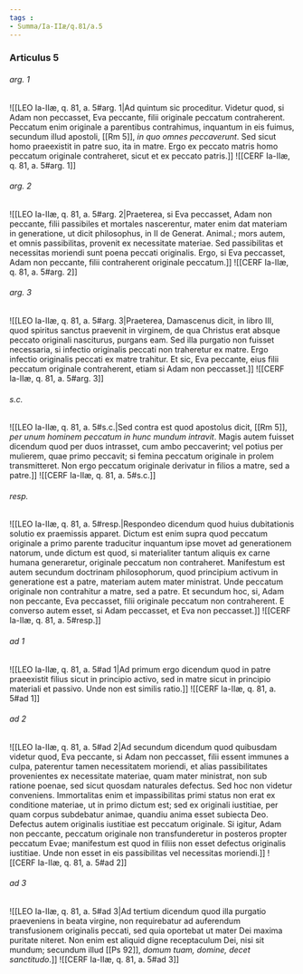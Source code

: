 ```yaml
---
tags : 
- Summa/Ia-IIæ/q.81/a.5
---
```


### Articulus 5

###### arg. 1
![[LEO Ia-IIæ, q. 81, a. 5#arg. 1|Ad quintum sic proceditur. Videtur quod, si Adam non peccasset, Eva peccante, filii originale peccatum contraherent. Peccatum enim originale a parentibus contrahimus, inquantum in eis fuimus, secundum illud apostoli, [[Rm 5]], *in quo omnes peccaverunt*. Sed sicut homo praeexistit in patre suo, ita in matre. Ergo ex peccato matris homo peccatum originale contraheret, sicut et ex peccato patris.]]
![[CERF Ia-IIæ, q. 81, a. 5#arg. 1]]

###### arg. 2
![[LEO Ia-IIæ, q. 81, a. 5#arg. 2|Praeterea, si Eva peccasset, Adam non peccante, filii passibiles et mortales nascerentur, mater enim dat materiam in generatione, ut dicit philosophus, in II de Generat. Animal.; mors autem, et omnis passibilitas, provenit ex necessitate materiae. Sed passibilitas et necessitas moriendi sunt poena peccati originalis. Ergo, si Eva peccasset, Adam non peccante, filii contraherent originale peccatum.]]
![[CERF Ia-IIæ, q. 81, a. 5#arg. 2]]

###### arg. 3
![[LEO Ia-IIæ, q. 81, a. 5#arg. 3|Praeterea, Damascenus dicit, in libro III, quod spiritus sanctus praevenit in virginem, de qua Christus erat absque peccato originali nasciturus, purgans eam. Sed illa purgatio non fuisset necessaria, si infectio originalis peccati non traheretur ex matre. Ergo infectio originalis peccati ex matre trahitur. Et sic, Eva peccante, eius filii peccatum originale contraherent, etiam si Adam non peccasset.]]
![[CERF Ia-IIæ, q. 81, a. 5#arg. 3]]

###### s.c.
![[LEO Ia-IIæ, q. 81, a. 5#s.c.|Sed contra est quod apostolus dicit, [[Rm 5]], *per unum hominem peccatum in hunc mundum intravit*. Magis autem fuisset dicendum quod per duos intrasset, cum ambo peccaverint; vel potius per mulierem, quae primo peccavit; si femina peccatum originale in prolem transmitteret. Non ergo peccatum originale derivatur in filios a matre, sed a patre.]]
![[CERF Ia-IIæ, q. 81, a. 5#s.c.]]

###### resp.
![[LEO Ia-IIæ, q. 81, a. 5#resp.|Respondeo dicendum quod huius dubitationis solutio ex praemissis apparet. Dictum est enim supra quod peccatum originale a primo parente traducitur inquantum ipse movet ad generationem natorum, unde dictum est quod, si materialiter tantum aliquis ex carne humana generaretur, originale peccatum non contraheret. Manifestum est autem secundum doctrinam philosophorum, quod principium activum in generatione est a patre, materiam autem mater ministrat. Unde peccatum originale non contrahitur a matre, sed a patre. Et secundum hoc, si, Adam non peccante, Eva peccasset, filii originale peccatum non contraherent. E converso autem esset, si Adam peccasset, et Eva non peccasset.]]
![[CERF Ia-IIæ, q. 81, a. 5#resp.]]

###### ad 1
![[LEO Ia-IIæ, q. 81, a. 5#ad 1|Ad primum ergo dicendum quod in patre praeexistit filius sicut in principio activo, sed in matre sicut in principio materiali et passivo. Unde non est similis ratio.]]
![[CERF Ia-IIæ, q. 81, a. 5#ad 1]]

###### ad 2
![[LEO Ia-IIæ, q. 81, a. 5#ad 2|Ad secundum dicendum quod quibusdam videtur quod, Eva peccante, si Adam non peccasset, filii essent immunes a culpa, paterentur tamen necessitatem moriendi, et alias passibilitates provenientes ex necessitate materiae, quam mater ministrat, non sub ratione poenae, sed sicut quosdam naturales defectus. Sed hoc non videtur conveniens. Immortalitas enim et impassibilitas primi status non erat ex conditione materiae, ut in primo dictum est; sed ex originali iustitiae, per quam corpus subdebatur animae, quandiu anima esset subiecta Deo. Defectus autem originalis iustitiae est peccatum originale. Si igitur, Adam non peccante, peccatum originale non transfunderetur in posteros propter peccatum Evae; manifestum est quod in filiis non esset defectus originalis iustitiae. Unde non esset in eis passibilitas vel necessitas moriendi.]]
![[CERF Ia-IIæ, q. 81, a. 5#ad 2]]

###### ad 3
![[LEO Ia-IIæ, q. 81, a. 5#ad 3|Ad tertium dicendum quod illa purgatio praeveniens in beata virgine, non requirebatur ad auferendum transfusionem originalis peccati, sed quia oportebat ut mater Dei maxima puritate niteret. Non enim est aliquid digne receptaculum Dei, nisi sit mundum; secundum illud [[Ps 92]], *domum tuam, domine, decet sanctitudo*.]]
![[CERF Ia-IIæ, q. 81, a. 5#ad 3]]

